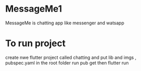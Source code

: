 # MessageMe1
 MessageMe is chatting app like messenger and watsapp
# To run project
 create nwe  flutter project called chatting
 and put lib and imgs , pubspec.yaml in the root folder 
  run pub get then flutter run
  
 
